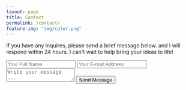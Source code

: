 ```yaml
---
layout: page
title: Contact
permalink: /contact/
feature-img: "img/color.png"
---
```


 If you have any inquires, please send a brief message below. and I will respond within 24 hours. I can't wait to help bring your ideas to life!
<form action="https://getsimpleform.com/messages?form_api_token=3f356016307b9868d533998d70de9a8a" method="post">
  <!-- the redirect_to is optional, the form will redirect to the referrer on submission -->
  <input type='hidden' name='redirect_to' value='http://joelscalera.tech/thank-you/' />
  <input type='text' name='name' placeholder='Your Full Name' />
  <input type='email' name='email' placeholder='Your E-mail Address' />
  <textarea name='message' placeholder='Write your message ...'></textarea>
  <input type='submit' value='Send Message' />
</form>
